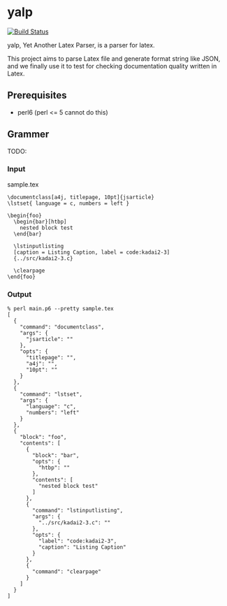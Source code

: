 
# yalp

[![Build Status](https://travis-ci.org/tex2e/yalp.svg?branch=master)](https://travis-ci.org/tex2e/yalp)


yalp, Yet Another Latex Parser, is a parser for latex.

This project aims to parse Latex file and generate format string like JSON,
and we finally use it to test for checking documentation quality written in Latex.


## Prerequisites

  - perl6 (perl <= 5 cannot do this)


## Grammer

TODO:


### Input

sample.tex

~~~
\documentclass[a4j, titlepage, 10pt]{jsarticle}
\lstset{ language = c, numbers = left }

\begin{foo}
  \begin{bar}[htbp]
    nested block test
  \end{bar}

  \lstinputlisting
  [caption = Listing Caption, label = code:kadai2-3]
  {../src/kadai2-3.c}

  \clearpage
\end{foo}
~~~

### Output

~~~
% perl main.p6 --pretty sample.tex
[
  {
    "command": "documentclass",
    "args": {
      "jsarticle": ""
    },
    "opts": {
      "titlepage": "",
      "a4j": "",
      "10pt": ""
    }
  },
  {
    "command": "lstset",
    "args": {
      "language": "c",
      "numbers": "left"
    }
  },
  {
    "block": "foo",
    "contents": [
      {
        "block": "bar",
        "opts": {
          "htbp": ""
        },
        "contents": [
          "nested block test"
        ]
      },
      {
        "command": "lstinputlisting",
        "args": {
          "../src/kadai2-3.c": ""
        },
        "opts": {
          "label": "code:kadai2-3",
          "caption": "Listing Caption"
        }
      },
      {
        "command": "clearpage"
      }
    ]
  }
]
~~~

